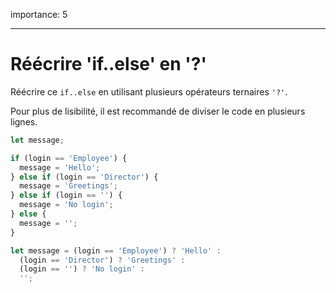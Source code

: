 importance: 5

---

# Réécrire 'if..else' en '?'

Réécrire ce `if..else` en utilisant plusieurs opérateurs ternaires `'?'`.

Pour plus de lisibilité, il est recommandé de diviser le code en plusieurs lignes.

```js
let message;

if (login == 'Employee') {
  message = 'Hello';
} else if (login == 'Director') {
  message = 'Greetings';
} else if (login == '') {
  message = 'No login';
} else {
  message = '';
}
```

```js
let message = (login == 'Employee') ? 'Hello' :
  (login == 'Director') ? 'Greetings' :
  (login == '') ? 'No login' :
  '';

```
